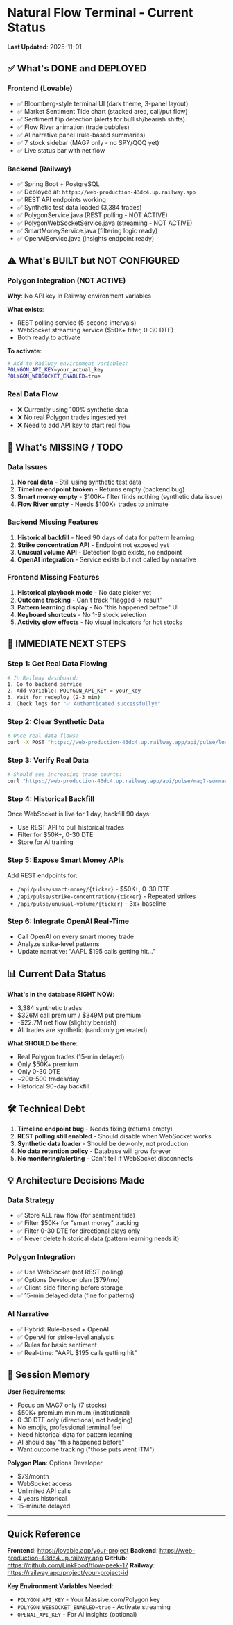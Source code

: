 # Natural Flow Terminal - Current Status

**Last Updated**: 2025-11-01

## ✅ What's DONE and DEPLOYED

### Frontend (Lovable)
- ✅ Bloomberg-style terminal UI (dark theme, 3-panel layout)
- ✅ Market Sentiment Tide chart (stacked area, call/put flow)
- ✅ Sentiment flip detection (alerts for bullish/bearish shifts)
- ✅ Flow River animation (trade bubbles)
- ✅ AI narrative panel (rule-based summaries)
- ✅ 7 stock sidebar (MAG7 only - no SPY/QQQ yet)
- ✅ Live status bar with net flow

### Backend (Railway)
- ✅ Spring Boot + PostgreSQL
- ✅ Deployed at: `https://web-production-43dc4.up.railway.app`
- ✅ REST API endpoints working
- ✅ Synthetic test data loaded (3,384 trades)
- ✅ PolygonService.java (REST polling - NOT ACTIVE)
- ✅ PolygonWebSocketService.java (streaming - NOT ACTIVE)
- ✅ SmartMoneyService.java (filtering logic ready)
- ✅ OpenAIService.java (insights endpoint ready)

## ⚠️ What's BUILT but NOT CONFIGURED

### Polygon Integration (NOT ACTIVE)
**Why**: No API key in Railway environment variables

**What exists**:
- REST polling service (5-second intervals)
- WebSocket streaming service ($50K+ filter, 0-30 DTE)
- Both ready to activate

**To activate**:
```bash
# Add to Railway environment variables:
POLYGON_API_KEY=your_actual_key
POLYGON_WEBSOCKET_ENABLED=true
```

### Real Data Flow
- ❌ Currently using 100% synthetic data
- ❌ No real Polygon trades ingested yet
- ❌ Need to add API key to start real flow

## 🔴 What's MISSING / TODO

### Data Issues
1. **No real data** - Still using synthetic test data
2. **Timeline endpoint broken** - Returns empty (backend bug)
3. **Smart money empty** - $100K+ filter finds nothing (synthetic data issue)
4. **Flow River empty** - Needs $100K+ trades to animate

### Backend Missing Features
1. **Historical backfill** - Need 90 days of data for pattern learning
2. **Strike concentration API** - Endpoint not exposed yet
3. **Unusual volume API** - Detection logic exists, no endpoint
4. **OpenAI integration** - Service exists but not called by narrative

### Frontend Missing Features
1. **Historical playback mode** - No date picker yet
2. **Outcome tracking** - Can't track "flagged → result"
3. **Pattern learning display** - No "this happened before" UI
4. **Keyboard shortcuts** - No 1-9 stock selection
5. **Activity glow effects** - No visual indicators for hot stocks

## 🎯 IMMEDIATE NEXT STEPS

### Step 1: Get Real Data Flowing
```bash
# In Railway dashboard:
1. Go to backend service
2. Add variable: POLYGON_API_KEY = your_key
3. Wait for redeploy (2-3 min)
4. Check logs for "✅ Authenticated successfully!"
```

### Step 2: Clear Synthetic Data
```bash
# Once real data flows:
curl -X POST "https://web-production-43dc4.up.railway.app/api/pulse/load-historical-data?daysBack=0&clearFirst=true"
```

### Step 3: Verify Real Data
```bash
# Should see increasing trade counts:
curl "https://web-production-43dc4.up.railway.app/api/pulse/mag7-summary"
```

### Step 4: Historical Backfill
Once WebSocket is live for 1 day, backfill 90 days:
- Use REST API to pull historical trades
- Filter for $50K+, 0-30 DTE
- Store for AI training

### Step 5: Expose Smart Money APIs
Add REST endpoints for:
- `/api/pulse/smart-money/{ticker}` - $50K+, 0-30 DTE
- `/api/pulse/strike-concentration/{ticker}` - Repeated strikes
- `/api/pulse/unusual-volume/{ticker}` - 3x+ baseline

### Step 6: Integrate OpenAI Real-Time
- Call OpenAI on every smart money trade
- Analyze strike-level patterns
- Update narrative: "AAPL $195 calls getting hit..."

## 📊 Current Data Status

**What's in the database RIGHT NOW**:
- 3,384 synthetic trades
- $326M call premium / $349M put premium
- -$22.7M net flow (slightly bearish)
- All trades are synthetic (randomly generated)

**What SHOULD be there**:
- Real Polygon trades (15-min delayed)
- Only $50K+ premium
- Only 0-30 DTE
- ~200-500 trades/day
- Historical 90-day backfill

## 🛠️ Technical Debt

1. **Timeline endpoint bug** - Needs fixing (returns empty)
2. **REST polling still enabled** - Should disable when WebSocket works
3. **Synthetic data loader** - Should be dev-only, not production
4. **No data retention policy** - Database will grow forever
5. **No monitoring/alerting** - Can't tell if WebSocket disconnects

## 💡 Architecture Decisions Made

### Data Strategy
- ✅ Store ALL raw flow (for sentiment tide)
- ✅ Filter $50K+ for "smart money" tracking
- ✅ Filter 0-30 DTE for directional plays only
- ✅ Never delete historical data (pattern learning needs it)

### Polygon Integration
- ✅ Use WebSocket (not REST polling)
- ✅ Options Developer plan ($79/mo)
- ✅ Client-side filtering before storage
- ✅ 15-min delayed data (fine for patterns)

### AI Narrative
- ✅ Hybrid: Rule-based + OpenAI
- ✅ OpenAI for strike-level analysis
- ✅ Rules for basic sentiment
- ✅ Real-time: "AAPL $195 calls getting hit"

## 📝 Session Memory

**User Requirements**:
- Focus on MAG7 only (7 stocks)
- $50K+ premium minimum (institutional)
- 0-30 DTE only (directional, not hedging)
- No emojis, professional terminal feel
- Need historical data for pattern learning
- AI should say "this happened before"
- Want outcome tracking ("those puts went ITM")

**Polygon Plan**: Options Developer
- $79/month
- WebSocket access
- Unlimited API calls
- 4 years historical
- 15-minute delayed

---

## Quick Reference

**Frontend**: https://lovable.app/your-project
**Backend**: https://web-production-43dc4.up.railway.app
**GitHub**: https://github.com/LinkFood/flow-peek-17
**Railway**: https://railway.app/project/your-project-id

**Key Environment Variables Needed**:
- `POLYGON_API_KEY` - Your Massive.com/Polygon key
- `POLYGON_WEBSOCKET_ENABLED=true` - Activate streaming
- `OPENAI_API_KEY` - For AI insights (optional)
